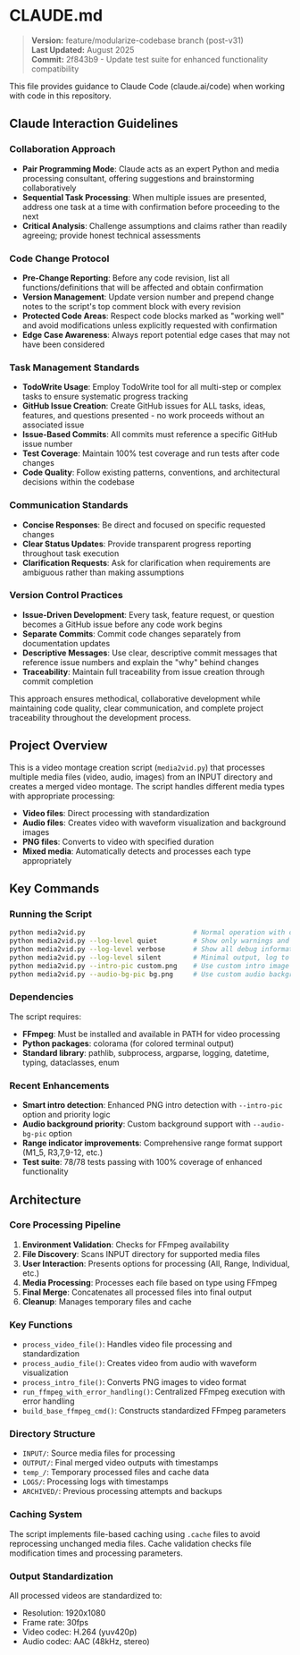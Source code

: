 # CLAUDE.md

> **Version:** feature/modularize-codebase branch (post-v31)  
> **Last Updated:** August 2025  
> **Commit:** 2f843b9 - Update test suite for enhanced functionality compatibility

This file provides guidance to Claude Code (claude.ai/code) when working with code in this repository.

## Claude Interaction Guidelines

### Collaboration Approach
- **Pair Programming Mode**: Claude acts as an expert Python and media processing consultant, offering suggestions and brainstorming collaboratively
- **Sequential Task Processing**: When multiple issues are presented, address one task at a time with confirmation before proceeding to the next
- **Critical Analysis**: Challenge assumptions and claims rather than readily agreeing; provide honest technical assessments

### Code Change Protocol
- **Pre-Change Reporting**: Before any code revision, list all functions/definitions that will be affected and obtain confirmation
- **Version Management**: Update version number and prepend change notes to the script's top comment block with every revision
- **Protected Code Areas**: Respect code blocks marked as "working well" and avoid modifications unless explicitly requested with confirmation
- **Edge Case Awareness**: Always report potential edge cases that may not have been considered

### Task Management Standards
- **TodoWrite Usage**: Employ TodoWrite tool for all multi-step or complex tasks to ensure systematic progress tracking
- **GitHub Issue Creation**: Create GitHub issues for ALL tasks, ideas, features, and questions presented - no work proceeds without an associated issue
- **Issue-Based Commits**: All commits must reference a specific GitHub issue number
- **Test Coverage**: Maintain 100% test coverage and run tests after code changes
- **Code Quality**: Follow existing patterns, conventions, and architectural decisions within the codebase

### Communication Standards
- **Concise Responses**: Be direct and focused on specific requested changes
- **Clear Status Updates**: Provide transparent progress reporting throughout task execution
- **Clarification Requests**: Ask for clarification when requirements are ambiguous rather than making assumptions

### Version Control Practices
- **Issue-Driven Development**: Every task, feature request, or question becomes a GitHub issue before any code work begins
- **Separate Commits**: Commit code changes separately from documentation updates
- **Descriptive Messages**: Use clear, descriptive commit messages that reference issue numbers and explain the "why" behind changes
- **Traceability**: Maintain full traceability from issue creation through commit completion

This approach ensures methodical, collaborative development while maintaining code quality, clear communication, and complete project traceability throughout the development process.

## Project Overview

This is a video montage creation script (`media2vid.py`) that processes multiple media files (video, audio, images) from an INPUT directory and creates a merged video montage. The script handles different media types with appropriate processing:

- **Video files**: Direct processing with standardization
- **Audio files**: Creates video with waveform visualization and background images
- **PNG files**: Converts to video with specified duration
- **Mixed media**: Automatically detects and processes each type appropriately

## Key Commands

### Running the Script
```bash
python media2vid.py                           # Normal operation with colored output
python media2vid.py --log-level quiet         # Show only warnings and errors  
python media2vid.py --log-level verbose       # Show all debug information
python media2vid.py --log-level silent        # Minimal output, log to file only
python media2vid.py --intro-pic custom.png    # Use custom intro image
python media2vid.py --audio-bg-pic bg.png     # Use custom audio background
```

### Dependencies
The script requires:
- **FFmpeg**: Must be installed and available in PATH for video processing
- **Python packages**: colorama (for colored terminal output)
- **Standard library**: pathlib, subprocess, argparse, logging, datetime, typing, dataclasses, enum

### Recent Enhancements
- **Smart intro detection**: Enhanced PNG intro detection with `--intro-pic` option and priority logic
- **Audio background priority**: Custom background support with `--audio-bg-pic` option  
- **Range indicator improvements**: Comprehensive range format support (M1_5, R3,7,9-12, etc.)
- **Test suite**: 78/78 tests passing with 100% coverage of enhanced functionality

## Architecture

### Core Processing Pipeline
1. **Environment Validation**: Checks for FFmpeg availability
2. **File Discovery**: Scans INPUT directory for supported media files
3. **User Interaction**: Presents options for processing (All, Range, Individual, etc.)
4. **Media Processing**: Processes each file based on type using FFmpeg
5. **Final Merge**: Concatenates all processed files into final output
6. **Cleanup**: Manages temporary files and cache

### Key Functions
- `process_video_file()`: Handles video file processing and standardization
- `process_audio_file()`: Creates video from audio with waveform visualization  
- `process_intro_file()`: Converts PNG images to video format
- `run_ffmpeg_with_error_handling()`: Centralized FFmpeg execution with error handling
- `build_base_ffmpeg_cmd()`: Constructs standardized FFmpeg parameters

### Directory Structure
- `INPUT/`: Source media files for processing
- `OUTPUT/`: Final merged video outputs with timestamps
- `temp_/`: Temporary processed files and cache data
- `LOGS/`: Processing logs with timestamps
- `ARCHIVED/`: Previous processing attempts and backups

### Caching System
The script implements file-based caching using `.cache` files to avoid reprocessing unchanged media files. Cache validation checks file modification times and processing parameters.

### Output Standardization
All processed videos are standardized to:
- Resolution: 1920x1080
- Frame rate: 30fps
- Video codec: H.264 (yuv420p)
- Audio codec: AAC (48kHz, stereo)